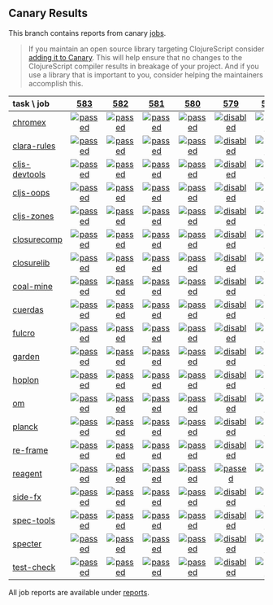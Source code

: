 ## Canary Results

This branch contains reports from canary [jobs](https://github.com/cljs-oss/canary/tree/jobs).

> If you maintain an open source library targeting ClojureScript consider [adding it to Canary](https://github.com/cljs-oss/canary/tree/master#how-to-participate). This will help ensure that no changes to the ClojureScript compiler results in breakage of your project. And if you use a library that is important to you, consider helping the maintainers accomplish this.

[//]: # (begin_overview_table)

| task \ job | <a href="reports/2018/09/19/job-000583-1.10.421-71f5771" title="job #583 finished on 2018-09-19">583</a> | <a href="reports/2018/09/18/job-000582-1.10.421-71f5771" title="job #582 finished on 2018-09-18">582</a> | <a href="reports/2018/09/17/job-000581-1.10.421-71f5771" title="job #581 finished on 2018-09-17">581</a> | <a href="reports/2018/09/16/job-000580-1.10.422-af7530f" title="job #580 finished on 2018-09-16">580</a> | <a href="reports/2018/09/16/job-000579-1.10.422-277907a" title="job #579 finished on 2018-09-16">579</a> | <a href="reports/2018/09/16/job-000578-1.10.422-277907a" title="job #578 finished on 2018-09-16">578</a> | <a href="reports/2018/09/16/job-000577-1.10.421-71f5771" title="job #577 finished on 2018-09-16">577</a> | <a href="reports/2018/09/15/job-000576-1.10.422-db53d40" title="job #576 finished on 2018-09-15">576</a> | <a href="reports/2018/09/15/job-000575-1.10.421-71f5771" title="job #575 finished on 2018-09-15">575</a> | <a href="reports/2018/09/14/job-000574-1.10.421-71f5771" title="job #574 finished on 2018-09-14">574</a> |
| :--- | :---: | :---: | :---: | :---: | :---: | :---: | :---: | :---: | :---: | :---: |
| [chromex](https://github.com/binaryage/chromex) | <a href="reports/2018/09/19/job-000583-1.10.421-71f5771#-chromex"><img title="passed" src="http://box.binaryage.com/s-passed.svg"><a> | <a href="reports/2018/09/18/job-000582-1.10.421-71f5771#-chromex"><img title="passed" src="http://box.binaryage.com/s-passed.svg"><a> | <a href="reports/2018/09/17/job-000581-1.10.421-71f5771#-chromex"><img title="passed" src="http://box.binaryage.com/s-passed.svg"><a> | <a href="reports/2018/09/16/job-000580-1.10.422-af7530f#-chromex"><img title="passed" src="http://box.binaryage.com/s-passed.svg"><a> | <a href="reports/2018/09/16/job-000579-1.10.422-277907a#-chromex"><img title="disabled" src="http://box.binaryage.com/s-disabled.svg"><a> | <a href="reports/2018/09/16/job-000578-1.10.422-277907a#-chromex"><img title="passed" src="http://box.binaryage.com/s-passed.svg"><a> | <a href="reports/2018/09/16/job-000577-1.10.421-71f5771#-chromex"><img title="passed" src="http://box.binaryage.com/s-passed.svg"><a> | <a href="reports/2018/09/15/job-000576-1.10.422-db53d40#-chromex"><img title="passed" src="http://box.binaryage.com/s-passed.svg"><a> | <a href="reports/2018/09/15/job-000575-1.10.421-71f5771#-chromex"><img title="passed" src="http://box.binaryage.com/s-passed.svg"><a> | <a href="reports/2018/09/14/job-000574-1.10.421-71f5771#-chromex"><img title="passed" src="http://box.binaryage.com/s-passed.svg"><a> |
| [clara-rules](https://github.com/cerner/clara-rules) | <a href="reports/2018/09/19/job-000583-1.10.421-71f5771#-clara-rules"><img title="passed" src="http://box.binaryage.com/s-passed.svg"><a> | <a href="reports/2018/09/18/job-000582-1.10.421-71f5771#-clara-rules"><img title="passed" src="http://box.binaryage.com/s-passed.svg"><a> | <a href="reports/2018/09/17/job-000581-1.10.421-71f5771#-clara-rules"><img title="passed" src="http://box.binaryage.com/s-passed.svg"><a> | <a href="reports/2018/09/16/job-000580-1.10.422-af7530f#-clara-rules"><img title="passed" src="http://box.binaryage.com/s-passed.svg"><a> | <a href="reports/2018/09/16/job-000579-1.10.422-277907a#-clara-rules"><img title="disabled" src="http://box.binaryage.com/s-disabled.svg"><a> | <a href="reports/2018/09/16/job-000578-1.10.422-277907a#-clara-rules"><img title="passed" src="http://box.binaryage.com/s-passed.svg"><a> | <a href="reports/2018/09/16/job-000577-1.10.421-71f5771#-clara-rules"><img title="passed" src="http://box.binaryage.com/s-passed.svg"><a> | <a href="reports/2018/09/15/job-000576-1.10.422-db53d40#-clara-rules"><img title="passed" src="http://box.binaryage.com/s-passed.svg"><a> | <a href="reports/2018/09/15/job-000575-1.10.421-71f5771#-clara-rules"><img title="passed" src="http://box.binaryage.com/s-passed.svg"><a> | <a href="reports/2018/09/14/job-000574-1.10.421-71f5771#-clara-rules"><img title="passed" src="http://box.binaryage.com/s-passed.svg"><a> |
| [cljs-devtools](https://github.com/binaryage/cljs-devtools) | <a href="reports/2018/09/19/job-000583-1.10.421-71f5771#-cljs-devtools"><img title="passed" src="http://box.binaryage.com/s-passed.svg"><a> | <a href="reports/2018/09/18/job-000582-1.10.421-71f5771#-cljs-devtools"><img title="passed" src="http://box.binaryage.com/s-passed.svg"><a> | <a href="reports/2018/09/17/job-000581-1.10.421-71f5771#-cljs-devtools"><img title="passed" src="http://box.binaryage.com/s-passed.svg"><a> | <a href="reports/2018/09/16/job-000580-1.10.422-af7530f#-cljs-devtools"><img title="passed" src="http://box.binaryage.com/s-passed.svg"><a> | <a href="reports/2018/09/16/job-000579-1.10.422-277907a#-cljs-devtools"><img title="disabled" src="http://box.binaryage.com/s-disabled.svg"><a> | <a href="reports/2018/09/16/job-000578-1.10.422-277907a#-cljs-devtools"><img title="passed" src="http://box.binaryage.com/s-passed.svg"><a> | <a href="reports/2018/09/16/job-000577-1.10.421-71f5771#-cljs-devtools"><img title="passed" src="http://box.binaryage.com/s-passed.svg"><a> | <a href="reports/2018/09/15/job-000576-1.10.422-db53d40#-cljs-devtools"><img title="passed" src="http://box.binaryage.com/s-passed.svg"><a> | <a href="reports/2018/09/15/job-000575-1.10.421-71f5771#-cljs-devtools"><img title="passed" src="http://box.binaryage.com/s-passed.svg"><a> | <a href="reports/2018/09/14/job-000574-1.10.421-71f5771#-cljs-devtools"><img title="passed" src="http://box.binaryage.com/s-passed.svg"><a> |
| [cljs-oops](https://github.com/binaryage/cljs-oops) | <a href="reports/2018/09/19/job-000583-1.10.421-71f5771#-cljs-oops"><img title="passed" src="http://box.binaryage.com/s-passed.svg"><a> | <a href="reports/2018/09/18/job-000582-1.10.421-71f5771#-cljs-oops"><img title="passed" src="http://box.binaryage.com/s-passed.svg"><a> | <a href="reports/2018/09/17/job-000581-1.10.421-71f5771#-cljs-oops"><img title="passed" src="http://box.binaryage.com/s-passed.svg"><a> | <a href="reports/2018/09/16/job-000580-1.10.422-af7530f#-cljs-oops"><img title="passed" src="http://box.binaryage.com/s-passed.svg"><a> | <a href="reports/2018/09/16/job-000579-1.10.422-277907a#-cljs-oops"><img title="disabled" src="http://box.binaryage.com/s-disabled.svg"><a> | <a href="reports/2018/09/16/job-000578-1.10.422-277907a#-cljs-oops"><img title="passed" src="http://box.binaryage.com/s-passed.svg"><a> | <a href="reports/2018/09/16/job-000577-1.10.421-71f5771#-cljs-oops"><img title="passed" src="http://box.binaryage.com/s-passed.svg"><a> | <a href="reports/2018/09/15/job-000576-1.10.422-db53d40#-cljs-oops"><img title="passed" src="http://box.binaryage.com/s-passed.svg"><a> | <a href="reports/2018/09/15/job-000575-1.10.421-71f5771#-cljs-oops"><img title="passed" src="http://box.binaryage.com/s-passed.svg"><a> | <a href="reports/2018/09/14/job-000574-1.10.421-71f5771#-cljs-oops"><img title="passed" src="http://box.binaryage.com/s-passed.svg"><a> |
| [cljs-zones](https://github.com/binaryage/cljs-zones) | <a href="reports/2018/09/19/job-000583-1.10.421-71f5771#-cljs-zones"><img title="passed" src="http://box.binaryage.com/s-passed.svg"><a> | <a href="reports/2018/09/18/job-000582-1.10.421-71f5771#-cljs-zones"><img title="passed" src="http://box.binaryage.com/s-passed.svg"><a> | <a href="reports/2018/09/17/job-000581-1.10.421-71f5771#-cljs-zones"><img title="passed" src="http://box.binaryage.com/s-passed.svg"><a> | <a href="reports/2018/09/16/job-000580-1.10.422-af7530f#-cljs-zones"><img title="passed" src="http://box.binaryage.com/s-passed.svg"><a> | <a href="reports/2018/09/16/job-000579-1.10.422-277907a#-cljs-zones"><img title="disabled" src="http://box.binaryage.com/s-disabled.svg"><a> | <a href="reports/2018/09/16/job-000578-1.10.422-277907a#-cljs-zones"><img title="passed" src="http://box.binaryage.com/s-passed.svg"><a> | <a href="reports/2018/09/16/job-000577-1.10.421-71f5771#-cljs-zones"><img title="passed" src="http://box.binaryage.com/s-passed.svg"><a> | <a href="reports/2018/09/15/job-000576-1.10.422-db53d40#-cljs-zones"><img title="passed" src="http://box.binaryage.com/s-passed.svg"><a> | <a href="reports/2018/09/15/job-000575-1.10.421-71f5771#-cljs-zones"><img title="passed" src="http://box.binaryage.com/s-passed.svg"><a> | <a href="reports/2018/09/14/job-000574-1.10.421-71f5771#-cljs-zones"><img title="passed" src="http://box.binaryage.com/s-passed.svg"><a> |
| [closurecomp](https://github.com/mfikes/closurecomp) | <a href="reports/2018/09/19/job-000583-1.10.421-71f5771#-closurecomp"><img title="passed" src="http://box.binaryage.com/s-passed.svg"><a> | <a href="reports/2018/09/18/job-000582-1.10.421-71f5771#-closurecomp"><img title="passed" src="http://box.binaryage.com/s-passed.svg"><a> | <a href="reports/2018/09/17/job-000581-1.10.421-71f5771#-closurecomp"><img title="passed" src="http://box.binaryage.com/s-passed.svg"><a> | <a href="reports/2018/09/16/job-000580-1.10.422-af7530f#-closurecomp"><img title="passed" src="http://box.binaryage.com/s-passed.svg"><a> | <a href="reports/2018/09/16/job-000579-1.10.422-277907a#-closurecomp"><img title="disabled" src="http://box.binaryage.com/s-disabled.svg"><a> | <a href="reports/2018/09/16/job-000578-1.10.422-277907a#-closurecomp"><img title="passed" src="http://box.binaryage.com/s-passed.svg"><a> | <a href="reports/2018/09/16/job-000577-1.10.421-71f5771#-closurecomp"><img title="passed" src="http://box.binaryage.com/s-passed.svg"><a> | <a href="reports/2018/09/15/job-000576-1.10.422-db53d40#-closurecomp"><img title="passed" src="http://box.binaryage.com/s-passed.svg"><a> | <a href="reports/2018/09/15/job-000575-1.10.421-71f5771#-closurecomp"><img title="passed" src="http://box.binaryage.com/s-passed.svg"><a> | <a href="reports/2018/09/14/job-000574-1.10.421-71f5771#-closurecomp"><img title="passed" src="http://box.binaryage.com/s-passed.svg"><a> |
| [closurelib](https://github.com/mfikes/closurelib) | <a href="reports/2018/09/19/job-000583-1.10.421-71f5771#-closurelib"><img title="passed" src="http://box.binaryage.com/s-passed.svg"><a> | <a href="reports/2018/09/18/job-000582-1.10.421-71f5771#-closurelib"><img title="passed" src="http://box.binaryage.com/s-passed.svg"><a> | <a href="reports/2018/09/17/job-000581-1.10.421-71f5771#-closurelib"><img title="passed" src="http://box.binaryage.com/s-passed.svg"><a> | <a href="reports/2018/09/16/job-000580-1.10.422-af7530f#-closurelib"><img title="passed" src="http://box.binaryage.com/s-passed.svg"><a> | <a href="reports/2018/09/16/job-000579-1.10.422-277907a#-closurelib"><img title="disabled" src="http://box.binaryage.com/s-disabled.svg"><a> | <a href="reports/2018/09/16/job-000578-1.10.422-277907a#-closurelib"><img title="passed" src="http://box.binaryage.com/s-passed.svg"><a> | <a href="reports/2018/09/16/job-000577-1.10.421-71f5771#-closurelib"><img title="passed" src="http://box.binaryage.com/s-passed.svg"><a> | <a href="reports/2018/09/15/job-000576-1.10.422-db53d40#-closurelib"><img title="passed" src="http://box.binaryage.com/s-passed.svg"><a> | <a href="reports/2018/09/15/job-000575-1.10.421-71f5771#-closurelib"><img title="passed" src="http://box.binaryage.com/s-passed.svg"><a> | <a href="reports/2018/09/14/job-000574-1.10.421-71f5771#-closurelib"><img title="passed" src="http://box.binaryage.com/s-passed.svg"><a> |
| [coal-mine](https://github.com/mfikes/coal-mine) | <a href="reports/2018/09/19/job-000583-1.10.421-71f5771#-coal-mine"><img title="passed" src="http://box.binaryage.com/s-passed.svg"><a> | <a href="reports/2018/09/18/job-000582-1.10.421-71f5771#-coal-mine"><img title="passed" src="http://box.binaryage.com/s-passed.svg"><a> | <a href="reports/2018/09/17/job-000581-1.10.421-71f5771#-coal-mine"><img title="passed" src="http://box.binaryage.com/s-passed.svg"><a> | <a href="reports/2018/09/16/job-000580-1.10.422-af7530f#-coal-mine"><img title="passed" src="http://box.binaryage.com/s-passed.svg"><a> | <a href="reports/2018/09/16/job-000579-1.10.422-277907a#-coal-mine"><img title="disabled" src="http://box.binaryage.com/s-disabled.svg"><a> | <a href="reports/2018/09/16/job-000578-1.10.422-277907a#-coal-mine"><img title="passed" src="http://box.binaryage.com/s-passed.svg"><a> | <a href="reports/2018/09/16/job-000577-1.10.421-71f5771#-coal-mine"><img title="passed" src="http://box.binaryage.com/s-passed.svg"><a> | <a href="reports/2018/09/15/job-000576-1.10.422-db53d40#-coal-mine"><img title="passed" src="http://box.binaryage.com/s-passed.svg"><a> | <a href="reports/2018/09/15/job-000575-1.10.421-71f5771#-coal-mine"><img title="passed" src="http://box.binaryage.com/s-passed.svg"><a> | <a href="reports/2018/09/14/job-000574-1.10.421-71f5771#-coal-mine"><img title="passed" src="http://box.binaryage.com/s-passed.svg"><a> |
| [cuerdas](https://github.com/funcool/cuerdas) | <a href="reports/2018/09/19/job-000583-1.10.421-71f5771#-cuerdas"><img title="passed" src="http://box.binaryage.com/s-passed.svg"><a> | <a href="reports/2018/09/18/job-000582-1.10.421-71f5771#-cuerdas"><img title="passed" src="http://box.binaryage.com/s-passed.svg"><a> | <a href="reports/2018/09/17/job-000581-1.10.421-71f5771#-cuerdas"><img title="passed" src="http://box.binaryage.com/s-passed.svg"><a> | <a href="reports/2018/09/16/job-000580-1.10.422-af7530f#-cuerdas"><img title="passed" src="http://box.binaryage.com/s-passed.svg"><a> | <a href="reports/2018/09/16/job-000579-1.10.422-277907a#-cuerdas"><img title="disabled" src="http://box.binaryage.com/s-disabled.svg"><a> | <a href="reports/2018/09/16/job-000578-1.10.422-277907a#-cuerdas"><img title="passed" src="http://box.binaryage.com/s-passed.svg"><a> | <a href="reports/2018/09/16/job-000577-1.10.421-71f5771#-cuerdas"><img title="passed" src="http://box.binaryage.com/s-passed.svg"><a> | <a href="reports/2018/09/15/job-000576-1.10.422-db53d40#-cuerdas"><img title="passed" src="http://box.binaryage.com/s-passed.svg"><a> | <a href="reports/2018/09/15/job-000575-1.10.421-71f5771#-cuerdas"><img title="passed" src="http://box.binaryage.com/s-passed.svg"><a> | <a href="reports/2018/09/14/job-000574-1.10.421-71f5771#-cuerdas"><img title="passed" src="http://box.binaryage.com/s-passed.svg"><a> |
| [fulcro](https://github.com/fulcrologic/fulcro) | <a href="reports/2018/09/19/job-000583-1.10.421-71f5771#-fulcro"><img title="passed" src="http://box.binaryage.com/s-passed.svg"><a> | <a href="reports/2018/09/18/job-000582-1.10.421-71f5771#-fulcro"><img title="passed" src="http://box.binaryage.com/s-passed.svg"><a> | <a href="reports/2018/09/17/job-000581-1.10.421-71f5771#-fulcro"><img title="passed" src="http://box.binaryage.com/s-passed.svg"><a> | <a href="reports/2018/09/16/job-000580-1.10.422-af7530f#-fulcro"><img title="passed" src="http://box.binaryage.com/s-passed.svg"><a> | <a href="reports/2018/09/16/job-000579-1.10.422-277907a#-fulcro"><img title="disabled" src="http://box.binaryage.com/s-disabled.svg"><a> | <a href="reports/2018/09/16/job-000578-1.10.422-277907a#-fulcro"><img title="passed" src="http://box.binaryage.com/s-passed.svg"><a> | <a href="reports/2018/09/16/job-000577-1.10.421-71f5771#-fulcro"><img title="passed" src="http://box.binaryage.com/s-passed.svg"><a> | <a href="reports/2018/09/15/job-000576-1.10.422-db53d40#-fulcro"><img title="passed" src="http://box.binaryage.com/s-passed.svg"><a> | <a href="reports/2018/09/15/job-000575-1.10.421-71f5771#-fulcro"><img title="passed" src="http://box.binaryage.com/s-passed.svg"><a> | <a href="reports/2018/09/14/job-000574-1.10.421-71f5771#-fulcro"><img title="passed" src="http://box.binaryage.com/s-passed.svg"><a> |
| [garden](https://github.com/noprompt/garden) | <a href="reports/2018/09/19/job-000583-1.10.421-71f5771#-garden"><img title="passed" src="http://box.binaryage.com/s-passed.svg"><a> | <a href="reports/2018/09/18/job-000582-1.10.421-71f5771#-garden"><img title="passed" src="http://box.binaryage.com/s-passed.svg"><a> | <a href="reports/2018/09/17/job-000581-1.10.421-71f5771#-garden"><img title="passed" src="http://box.binaryage.com/s-passed.svg"><a> | <a href="reports/2018/09/16/job-000580-1.10.422-af7530f#-garden"><img title="passed" src="http://box.binaryage.com/s-passed.svg"><a> | <a href="reports/2018/09/16/job-000579-1.10.422-277907a#-garden"><img title="disabled" src="http://box.binaryage.com/s-disabled.svg"><a> | <a href="reports/2018/09/16/job-000578-1.10.422-277907a#-garden"><img title="passed" src="http://box.binaryage.com/s-passed.svg"><a> | <a href="reports/2018/09/16/job-000577-1.10.421-71f5771#-garden"><img title="passed" src="http://box.binaryage.com/s-passed.svg"><a> | <a href="reports/2018/09/15/job-000576-1.10.422-db53d40#-garden"><img title="passed" src="http://box.binaryage.com/s-passed.svg"><a> | <a href="reports/2018/09/15/job-000575-1.10.421-71f5771#-garden"><img title="passed" src="http://box.binaryage.com/s-passed.svg"><a> | <a href="reports/2018/09/14/job-000574-1.10.421-71f5771#-garden"><img title="passed" src="http://box.binaryage.com/s-passed.svg"><a> |
| [hoplon](https://github.com/hoplon/hoplon) | <a href="reports/2018/09/19/job-000583-1.10.421-71f5771#-hoplon"><img title="passed" src="http://box.binaryage.com/s-passed.svg"><a> | <a href="reports/2018/09/18/job-000582-1.10.421-71f5771#-hoplon"><img title="passed" src="http://box.binaryage.com/s-passed.svg"><a> | <a href="reports/2018/09/17/job-000581-1.10.421-71f5771#-hoplon"><img title="passed" src="http://box.binaryage.com/s-passed.svg"><a> | <a href="reports/2018/09/16/job-000580-1.10.422-af7530f#-hoplon"><img title="passed" src="http://box.binaryage.com/s-passed.svg"><a> | <a href="reports/2018/09/16/job-000579-1.10.422-277907a#-hoplon"><img title="disabled" src="http://box.binaryage.com/s-disabled.svg"><a> | <a href="reports/2018/09/16/job-000578-1.10.422-277907a#-hoplon"><img title="passed" src="http://box.binaryage.com/s-passed.svg"><a> | <a href="reports/2018/09/16/job-000577-1.10.421-71f5771#-hoplon"><img title="passed" src="http://box.binaryage.com/s-passed.svg"><a> | <a href="reports/2018/09/15/job-000576-1.10.422-db53d40#-hoplon"><img title="passed" src="http://box.binaryage.com/s-passed.svg"><a> | <a href="reports/2018/09/15/job-000575-1.10.421-71f5771#-hoplon"><img title="passed" src="http://box.binaryage.com/s-passed.svg"><a> | <a href="reports/2018/09/14/job-000574-1.10.421-71f5771#-hoplon"><img title="passed" src="http://box.binaryage.com/s-passed.svg"><a> |
| [om](https://github.com/omcljs/om) | <a href="reports/2018/09/19/job-000583-1.10.421-71f5771#-om"><img title="passed" src="http://box.binaryage.com/s-passed.svg"><a> | <a href="reports/2018/09/18/job-000582-1.10.421-71f5771#-om"><img title="passed" src="http://box.binaryage.com/s-passed.svg"><a> | <a href="reports/2018/09/17/job-000581-1.10.421-71f5771#-om"><img title="passed" src="http://box.binaryage.com/s-passed.svg"><a> | <a href="reports/2018/09/16/job-000580-1.10.422-af7530f#-om"><img title="passed" src="http://box.binaryage.com/s-passed.svg"><a> | <a href="reports/2018/09/16/job-000579-1.10.422-277907a#-om"><img title="disabled" src="http://box.binaryage.com/s-disabled.svg"><a> | <a href="reports/2018/09/16/job-000578-1.10.422-277907a#-om"><img title="passed" src="http://box.binaryage.com/s-passed.svg"><a> | <a href="reports/2018/09/16/job-000577-1.10.421-71f5771#-om"><img title="passed" src="http://box.binaryage.com/s-passed.svg"><a> | <a href="reports/2018/09/15/job-000576-1.10.422-db53d40#-om"><img title="passed" src="http://box.binaryage.com/s-passed.svg"><a> | <a href="reports/2018/09/15/job-000575-1.10.421-71f5771#-om"><img title="passed" src="http://box.binaryage.com/s-passed.svg"><a> | <a href="reports/2018/09/14/job-000574-1.10.421-71f5771#-om"><img title="passed" src="http://box.binaryage.com/s-passed.svg"><a> |
| [planck](https://github.com/planck-repl/planck) | <a href="reports/2018/09/19/job-000583-1.10.421-71f5771#-planck"><img title="passed" src="http://box.binaryage.com/s-passed.svg"><a> | <a href="reports/2018/09/18/job-000582-1.10.421-71f5771#-planck"><img title="passed" src="http://box.binaryage.com/s-passed.svg"><a> | <a href="reports/2018/09/17/job-000581-1.10.421-71f5771#-planck"><img title="passed" src="http://box.binaryage.com/s-passed.svg"><a> | <a href="reports/2018/09/16/job-000580-1.10.422-af7530f#-planck"><img title="passed" src="http://box.binaryage.com/s-passed.svg"><a> | <a href="reports/2018/09/16/job-000579-1.10.422-277907a#-planck"><img title="disabled" src="http://box.binaryage.com/s-disabled.svg"><a> | <a href="reports/2018/09/16/job-000578-1.10.422-277907a#-planck"><img title="passed" src="http://box.binaryage.com/s-passed.svg"><a> | <a href="reports/2018/09/16/job-000577-1.10.421-71f5771#-planck"><img title="passed" src="http://box.binaryage.com/s-passed.svg"><a> | <a href="reports/2018/09/15/job-000576-1.10.422-db53d40#-planck"><img title="passed" src="http://box.binaryage.com/s-passed.svg"><a> | <a href="reports/2018/09/15/job-000575-1.10.421-71f5771#-planck"><img title="passed" src="http://box.binaryage.com/s-passed.svg"><a> | <a href="reports/2018/09/14/job-000574-1.10.421-71f5771#-planck"><img title="passed" src="http://box.binaryage.com/s-passed.svg"><a> |
| [re-frame](https://github.com/Day8/re-frame) | <a href="reports/2018/09/19/job-000583-1.10.421-71f5771#-re-frame"><img title="passed" src="http://box.binaryage.com/s-passed.svg"><a> | <a href="reports/2018/09/18/job-000582-1.10.421-71f5771#-re-frame"><img title="passed" src="http://box.binaryage.com/s-passed.svg"><a> | <a href="reports/2018/09/17/job-000581-1.10.421-71f5771#-re-frame"><img title="passed" src="http://box.binaryage.com/s-passed.svg"><a> | <a href="reports/2018/09/16/job-000580-1.10.422-af7530f#-re-frame"><img title="passed" src="http://box.binaryage.com/s-passed.svg"><a> | <a href="reports/2018/09/16/job-000579-1.10.422-277907a#-re-frame"><img title="disabled" src="http://box.binaryage.com/s-disabled.svg"><a> | <a href="reports/2018/09/16/job-000578-1.10.422-277907a#-re-frame"><img title="failed" src="http://box.binaryage.com/s-failed.svg"><a> | <a href="reports/2018/09/16/job-000577-1.10.421-71f5771#-re-frame"><img title="passed" src="http://box.binaryage.com/s-passed.svg"><a> | <a href="reports/2018/09/15/job-000576-1.10.422-db53d40#-re-frame"><img title="passed" src="http://box.binaryage.com/s-passed.svg"><a> | <a href="reports/2018/09/15/job-000575-1.10.421-71f5771#-re-frame"><img title="passed" src="http://box.binaryage.com/s-passed.svg"><a> | <a href="reports/2018/09/14/job-000574-1.10.421-71f5771#-re-frame"><img title="passed" src="http://box.binaryage.com/s-passed.svg"><a> |
| [reagent](https://github.com/reagent-project/reagent) | <a href="reports/2018/09/19/job-000583-1.10.421-71f5771#-reagent"><img title="passed" src="http://box.binaryage.com/s-passed.svg"><a> | <a href="reports/2018/09/18/job-000582-1.10.421-71f5771#-reagent"><img title="passed" src="http://box.binaryage.com/s-passed.svg"><a> | <a href="reports/2018/09/17/job-000581-1.10.421-71f5771#-reagent"><img title="passed" src="http://box.binaryage.com/s-passed.svg"><a> | <a href="reports/2018/09/16/job-000580-1.10.422-af7530f#-reagent"><img title="passed" src="http://box.binaryage.com/s-passed.svg"><a> | <a href="reports/2018/09/16/job-000579-1.10.422-277907a#-reagent"><img title="passed" src="http://box.binaryage.com/s-passed.svg"><a> | <a href="reports/2018/09/16/job-000578-1.10.422-277907a#-reagent"><img title="failed" src="http://box.binaryage.com/s-failed.svg"><a> | <a href="reports/2018/09/16/job-000577-1.10.421-71f5771#-reagent"><img title="failed" src="http://box.binaryage.com/s-failed.svg"><a> | <a href="reports/2018/09/15/job-000576-1.10.422-db53d40#-reagent"><img title="failed" src="http://box.binaryage.com/s-failed.svg"><a> | <a href="reports/2018/09/15/job-000575-1.10.421-71f5771#-reagent"><img title="failed" src="http://box.binaryage.com/s-failed.svg"><a> | <a href="reports/2018/09/14/job-000574-1.10.421-71f5771#-reagent"><img title="failed" src="http://box.binaryage.com/s-failed.svg"><a> |
| [side-fx](https://github.com/cljsrn/side-fx) | <a href="reports/2018/09/19/job-000583-1.10.421-71f5771#-side-fx"><img title="passed" src="http://box.binaryage.com/s-passed.svg"><a> | <a href="reports/2018/09/18/job-000582-1.10.421-71f5771#-side-fx"><img title="passed" src="http://box.binaryage.com/s-passed.svg"><a> | <a href="reports/2018/09/17/job-000581-1.10.421-71f5771#-side-fx"><img title="passed" src="http://box.binaryage.com/s-passed.svg"><a> | <a href="reports/2018/09/16/job-000580-1.10.422-af7530f#-side-fx"><img title="passed" src="http://box.binaryage.com/s-passed.svg"><a> | <a href="reports/2018/09/16/job-000579-1.10.422-277907a#-side-fx"><img title="disabled" src="http://box.binaryage.com/s-disabled.svg"><a> | <a href="reports/2018/09/16/job-000578-1.10.422-277907a#-side-fx"><img title="passed" src="http://box.binaryage.com/s-passed.svg"><a> | <a href="reports/2018/09/16/job-000577-1.10.421-71f5771#-side-fx"><img title="unknown" src="http://box.binaryage.com/s-unknown.svg"><a> | <a href="reports/2018/09/15/job-000576-1.10.422-db53d40#-side-fx"><img title="passed" src="http://box.binaryage.com/s-passed.svg"><a> | <a href="reports/2018/09/15/job-000575-1.10.421-71f5771#-side-fx"><img title="passed" src="http://box.binaryage.com/s-passed.svg"><a> | <a href="reports/2018/09/14/job-000574-1.10.421-71f5771#-side-fx"><img title="passed" src="http://box.binaryage.com/s-passed.svg"><a> |
| [spec-tools](https://github.com/metosin/spec-tools) | <a href="reports/2018/09/19/job-000583-1.10.421-71f5771#-spec-tools"><img title="passed" src="http://box.binaryage.com/s-passed.svg"><a> | <a href="reports/2018/09/18/job-000582-1.10.421-71f5771#-spec-tools"><img title="passed" src="http://box.binaryage.com/s-passed.svg"><a> | <a href="reports/2018/09/17/job-000581-1.10.421-71f5771#-spec-tools"><img title="passed" src="http://box.binaryage.com/s-passed.svg"><a> | <a href="reports/2018/09/16/job-000580-1.10.422-af7530f#-spec-tools"><img title="passed" src="http://box.binaryage.com/s-passed.svg"><a> | <a href="reports/2018/09/16/job-000579-1.10.422-277907a#-spec-tools"><img title="disabled" src="http://box.binaryage.com/s-disabled.svg"><a> | <a href="reports/2018/09/16/job-000578-1.10.422-277907a#-spec-tools"><img title="passed" src="http://box.binaryage.com/s-passed.svg"><a> | <a href="reports/2018/09/16/job-000577-1.10.421-71f5771#-spec-tools"><img title="passed" src="http://box.binaryage.com/s-passed.svg"><a> | <a href="reports/2018/09/15/job-000576-1.10.422-db53d40#-spec-tools"><img title="passed" src="http://box.binaryage.com/s-passed.svg"><a> | <a href="reports/2018/09/15/job-000575-1.10.421-71f5771#-spec-tools"><img title="passed" src="http://box.binaryage.com/s-passed.svg"><a> | <a href="reports/2018/09/14/job-000574-1.10.421-71f5771#-spec-tools"><img title="passed" src="http://box.binaryage.com/s-passed.svg"><a> |
| [specter](https://github.com/nathanmarz/specter) | <a href="reports/2018/09/19/job-000583-1.10.421-71f5771#-specter"><img title="passed" src="http://box.binaryage.com/s-passed.svg"><a> | <a href="reports/2018/09/18/job-000582-1.10.421-71f5771#-specter"><img title="passed" src="http://box.binaryage.com/s-passed.svg"><a> | <a href="reports/2018/09/17/job-000581-1.10.421-71f5771#-specter"><img title="passed" src="http://box.binaryage.com/s-passed.svg"><a> | <a href="reports/2018/09/16/job-000580-1.10.422-af7530f#-specter"><img title="passed" src="http://box.binaryage.com/s-passed.svg"><a> | <a href="reports/2018/09/16/job-000579-1.10.422-277907a#-specter"><img title="disabled" src="http://box.binaryage.com/s-disabled.svg"><a> | <a href="reports/2018/09/16/job-000578-1.10.422-277907a#-specter"><img title="passed" src="http://box.binaryage.com/s-passed.svg"><a> | <a href="reports/2018/09/16/job-000577-1.10.421-71f5771#-specter"><img title="passed" src="http://box.binaryage.com/s-passed.svg"><a> | <a href="reports/2018/09/15/job-000576-1.10.422-db53d40#-specter"><img title="passed" src="http://box.binaryage.com/s-passed.svg"><a> | <a href="reports/2018/09/15/job-000575-1.10.421-71f5771#-specter"><img title="passed" src="http://box.binaryage.com/s-passed.svg"><a> | <a href="reports/2018/09/14/job-000574-1.10.421-71f5771#-specter"><img title="passed" src="http://box.binaryage.com/s-passed.svg"><a> |
| [test-check](https://github.com/clojure/test.check) | <a href="reports/2018/09/19/job-000583-1.10.421-71f5771#-test-check"><img title="passed" src="http://box.binaryage.com/s-passed.svg"><a> | <a href="reports/2018/09/18/job-000582-1.10.421-71f5771#-test-check"><img title="passed" src="http://box.binaryage.com/s-passed.svg"><a> | <a href="reports/2018/09/17/job-000581-1.10.421-71f5771#-test-check"><img title="passed" src="http://box.binaryage.com/s-passed.svg"><a> | <a href="reports/2018/09/16/job-000580-1.10.422-af7530f#-test-check"><img title="passed" src="http://box.binaryage.com/s-passed.svg"><a> | <a href="reports/2018/09/16/job-000579-1.10.422-277907a#-test-check"><img title="disabled" src="http://box.binaryage.com/s-disabled.svg"><a> | <a href="reports/2018/09/16/job-000578-1.10.422-277907a#-test-check"><img title="passed" src="http://box.binaryage.com/s-passed.svg"><a> | <a href="reports/2018/09/16/job-000577-1.10.421-71f5771#-test-check"><img title="passed" src="http://box.binaryage.com/s-passed.svg"><a> | <a href="reports/2018/09/15/job-000576-1.10.422-db53d40#-test-check"><img title="passed" src="http://box.binaryage.com/s-passed.svg"><a> | <a href="reports/2018/09/15/job-000575-1.10.421-71f5771#-test-check"><img title="passed" src="http://box.binaryage.com/s-passed.svg"><a> | <a href="reports/2018/09/14/job-000574-1.10.421-71f5771#-test-check"><img title="passed" src="http://box.binaryage.com/s-passed.svg"><a> |

[//]: # (end_overview_table)

All job reports are available under [reports](reports).
